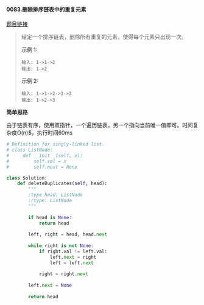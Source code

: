 #### 0083.删除排序链表中的重复元素
[题目链接](https://leetcode-cn.com/problems/remove-duplicates-from-sorted-list/)
> 给定一个排序链表，删除所有重复的元素，使得每个元素只出现一次。
>
> **示例 1:**
>
> ```
> 输入: 1->1->2
> 输出: 1->2
> ```
>
> **示例 2:**
>
> ```
> 输入: 1->1->2->3->3
> 输出: 1->2->3
> ```

**简单思路**

由于链表有序，使用双指针，一个遍历链表，另一个指向当前唯一值即可。时间复杂度O(n)$，执行时间60ms

```python
# Definition for singly-linked list.
# class ListNode:
#     def __init__(self, x):
#         self.val = x
#         self.next = None

class Solution:
    def deleteDuplicates(self, head):
        """
        :type head: ListNode
        :rtype: ListNode
        """
        
        if head is None:
            return head
        
        left, right = head, head.next
        
        while right is not None:
            if right.val != left.val:
                left.next = right
                left = left.next
                
            right = right.next
        
        left.next = None
        
        return head
```

